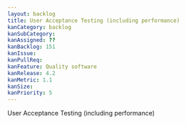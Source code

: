 ```yaml
---
layout: backlog
title: User Acceptance Testing (including performance)
kanCategory: backlog
kanSubCategory:
kanAssigned: ??
kanBacklog: 151
kanIssue:
kanPullReq:
kanFeature: Quality software
kanRelease: 4.2
kanMetric: 1.1
kanSize:
kanPriority: 5
---
```

User Acceptance Testing (including performance)
